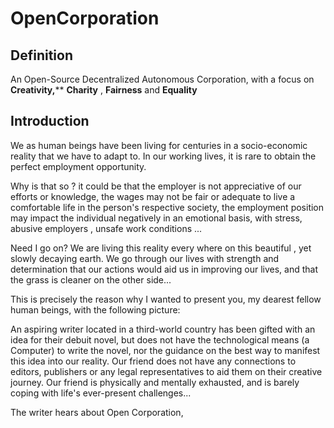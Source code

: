 # OpenCorporation



## Definition


An Open-Source Decentralized Autonomous Corporation, with a focus on **Creativity,**** **Charity** , **Fairness** and **Equality**


## Introduction 


We as human beings have been living for centuries in a socio-economic reality that we have to adapt to. In our working lives, it is rare to obtain the perfect employment opportunity. 

Why is that so ? it could be that the employer is not appreciative of our efforts or knowledge, the wages may not be fair or adequate to live a comfortable life in the person's respective society, the employment position may impact the individual negatively in an emotional basis, with stress, abusive employers , unsafe work conditions ... 


Need I go on? We are living this reality every where on this beautiful , yet slowly decaying earth. We go through our lives with strength and determination that our actions would aid us in improving our lives, and that the grass is cleaner on the other side... 


This is precisely the reason why I wanted to present you, my dearest fellow human beings, with the following picture: 


An aspiring writer located in a third-world country has been gifted with an idea for their debuit novel, but does not have the technological means (a Computer) to write the novel, nor the guidance on the best way to manifest this idea into our reality. Our friend does not have any connections to editors, publishers or any legal representatives to aid them on their creative journey. Our friend is physically and mentally exhausted, and is barely coping with life's ever-present challenges...


The writer hears about Open Corporation, 
